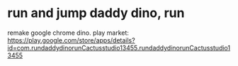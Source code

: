 # run and jump daddy dino, run
 remake google chrome dino.
play market: https://play.google.com/store/apps/details?id=com.rundaddydinorunCactusstudio13455.rundaddydinorunCactusstudio13455
